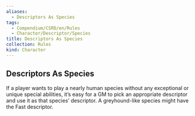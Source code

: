 ```yaml
---
aliases:
  - Descriptors As Species
tags:
  - Compendium/CSRD/en/Rules
  - Character/Descriptor/Species
title: Descriptors As Species
collection: Rules
kind: Character
---
```

## Descriptors As Species  
If a player wants to play a nearly human species without any exceptional or unique special abilities, it’s easy for a GM to pick an appropriate descriptor and use it as that species’ descriptor. A greyhound-like species might have the Fast descriptor.  
